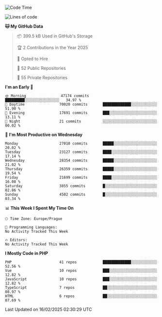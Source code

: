 <!--START_SECTION:waka-->
![Code Time](http://img.shields.io/badge/Code%20Time-1%2C584%20hrs%203%20mins-blue)

![Lines of code](https://img.shields.io/badge/From%20Hello%20World%20I%27ve%20Written-41.2%20million%20lines%20of%20code-blue)

**🐱 My GitHub Data** 

> 📦 399.5 kB Used in GitHub's Storage 
 > 
> 🏆 2 Contributions in the Year 2025
 > 
> 💼 Opted to Hire
 > 
> 📜 52 Public Repositories 
 > 
> 🔑 55 Private Repositories 
 > 
**I'm an Early 🐤** 

```text
🌞 Morning                47174 commits       █████████░░░░░░░░░░░░░░░░   34.97 % 
🌆 Daytime                70020 commits       █████████████░░░░░░░░░░░░   51.90 % 
🌃 Evening                17691 commits       ███░░░░░░░░░░░░░░░░░░░░░░   13.11 % 
🌙 Night                  21 commits          ░░░░░░░░░░░░░░░░░░░░░░░░░   00.02 % 
```
📅 **I'm Most Productive on Wednesday** 

```text
Monday                   27010 commits       █████░░░░░░░░░░░░░░░░░░░░   20.02 % 
Tuesday                  23127 commits       ████░░░░░░░░░░░░░░░░░░░░░   17.14 % 
Wednesday                28354 commits       █████░░░░░░░░░░░░░░░░░░░░   21.02 % 
Thursday                 26359 commits       █████░░░░░░░░░░░░░░░░░░░░   19.54 % 
Friday                   21699 commits       ████░░░░░░░░░░░░░░░░░░░░░   16.08 % 
Saturday                 3855 commits        █░░░░░░░░░░░░░░░░░░░░░░░░   02.86 % 
Sunday                   4502 commits        █░░░░░░░░░░░░░░░░░░░░░░░░   03.34 % 
```


📊 **This Week I Spent My Time On** 

```text
🕑︎ Time Zone: Europe/Prague

💬 Programming Languages: 
No Activity Tracked This Week

🔥 Editors: 
No Activity Tracked This Week
```

**I Mostly Code in PHP** 

```text
PHP                      41 repos            █████████████░░░░░░░░░░░░   52.56 % 
Vue                      10 repos            ███░░░░░░░░░░░░░░░░░░░░░░   12.82 % 
JavaScript               10 repos            ███░░░░░░░░░░░░░░░░░░░░░░   12.82 % 
TypeScript               7 repos             ██░░░░░░░░░░░░░░░░░░░░░░░   08.97 % 
HTML                     6 repos             ██░░░░░░░░░░░░░░░░░░░░░░░   07.69 % 
```




 Last Updated on 16/02/2025 02:30:29 UTC
<!--END_SECTION:waka-->
<!--
**AlexKratky/AlexKratky** is a ✨ _special_ ✨ repository because its `README.md` (this file) appears on your GitHub profile.

Here are some ideas to get you started:

- 🔭 I’m currently working on ...
- 🌱 I’m currently learning ...
- 👯 I’m looking to collaborate on ...
- 🤔 I’m looking for help with ...
- 💬 Ask me about ...
- 📫 How to reach me: ...
- 😄 Pronouns: ...
- ⚡ Fun fact: ...
-->
